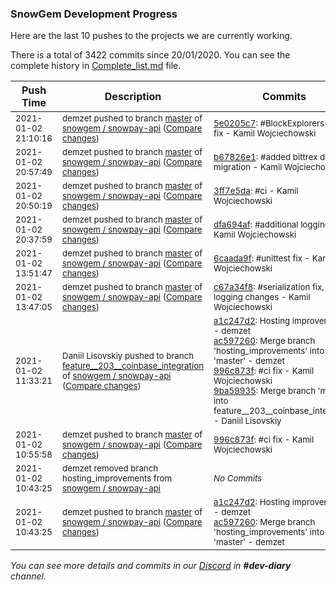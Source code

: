 
### SnowGem Development Progress

Here are the last 10 pushes to the projects we are currently working.

There is a total of 3422 commits since 20/01/2020. You can see the complete history in
 [Complete_list.md](Complete_list.md) file.

| Push Time | Description | Commits |
| --- | --- | --- |
| <sub>2021-01-02 21:10:16</sub> | <sub>demzet pushed to branch [master](https://gitlab.com/snowgem/snowpay-api/commits/master) of [snowgem / snowpay\-api](https://gitlab.com/snowgem/snowpay-api) ([Compare changes](https://gitlab.com/snowgem/snowpay-api/compare/b67826e12cbad0406dbdeb47fb35ab29919d236f...5e0205c74dce50521b5f04c2702f6ebbcc54cec4))</sub> | <sub>[5e0205c7](https://gitlab.com/snowgem/snowpay-api/-/commit/5e0205c74dce50521b5f04c2702f6ebbcc54cec4): #BlockExplorers path fix - Kamil Wojciechowski</sub> |
| <sub>2021-01-02 20:57:49</sub> | <sub>demzet pushed to branch [master](https://gitlab.com/snowgem/snowpay-api/commits/master) of [snowgem / snowpay\-api](https://gitlab.com/snowgem/snowpay-api) ([Compare changes](https://gitlab.com/snowgem/snowpay-api/compare/3ff7e5da8cd03f38eeebd42b56e76e3ff119e25d...b67826e12cbad0406dbdeb47fb35ab29919d236f))</sub> | <sub>[b67826e1](https://gitlab.com/snowgem/snowpay-api/-/commit/b67826e12cbad0406dbdeb47fb35ab29919d236f): #added bittrex db migration - Kamil Wojciechowski</sub> |
| <sub>2021-01-02 20:50:19</sub> | <sub>demzet pushed to branch [master](https://gitlab.com/snowgem/snowpay-api/commits/master) of [snowgem / snowpay\-api](https://gitlab.com/snowgem/snowpay-api) ([Compare changes](https://gitlab.com/snowgem/snowpay-api/compare/dfa694af015b0d5ae6d6b8acd369045f8b8ba335...3ff7e5da8cd03f38eeebd42b56e76e3ff119e25d))</sub> | <sub>[3ff7e5da](https://gitlab.com/snowgem/snowpay-api/-/commit/3ff7e5da8cd03f38eeebd42b56e76e3ff119e25d): #ci - Kamil Wojciechowski</sub> |
| <sub>2021-01-02 20:37:59</sub> | <sub>demzet pushed to branch [master](https://gitlab.com/snowgem/snowpay-api/commits/master) of [snowgem / snowpay\-api](https://gitlab.com/snowgem/snowpay-api) ([Compare changes](https://gitlab.com/snowgem/snowpay-api/compare/6caada9f8cb6a36fd3d003566006f96c288aca8e...dfa694af015b0d5ae6d6b8acd369045f8b8ba335))</sub> | <sub>[dfa694af](https://gitlab.com/snowgem/snowpay-api/-/commit/dfa694af015b0d5ae6d6b8acd369045f8b8ba335): #additional logging - Kamil Wojciechowski</sub> |
| <sub>2021-01-02 13:51:47</sub> | <sub>demzet pushed to branch [master](https://gitlab.com/snowgem/snowpay-api/commits/master) of [snowgem / snowpay\-api](https://gitlab.com/snowgem/snowpay-api) ([Compare changes](https://gitlab.com/snowgem/snowpay-api/compare/c67a34f8654f5a1434bd66307aa07a97e8ee7404...6caada9f8cb6a36fd3d003566006f96c288aca8e))</sub> | <sub>[6caada9f](https://gitlab.com/snowgem/snowpay-api/-/commit/6caada9f8cb6a36fd3d003566006f96c288aca8e): #unittest fix - Kamil Wojciechowski</sub> |
| <sub>2021-01-02 13:47:05</sub> | <sub>demzet pushed to branch [master](https://gitlab.com/snowgem/snowpay-api/commits/master) of [snowgem / snowpay\-api](https://gitlab.com/snowgem/snowpay-api) ([Compare changes](https://gitlab.com/snowgem/snowpay-api/compare/996c873fce802f62eb9c8f5f619d09e28adc9ac1...c67a34f8654f5a1434bd66307aa07a97e8ee7404))</sub> | <sub>[c67a34f8](https://gitlab.com/snowgem/snowpay-api/-/commit/c67a34f8654f5a1434bd66307aa07a97e8ee7404): #serialization fix, logging changes - Kamil Wojciechowski</sub> |
| <sub>2021-01-02 11:33:21</sub> | <sub>Daniil Lisovskiy pushed to branch [feature\_\_203\_\_coinbase\_integration](https://gitlab.com/snowgem/snowpay-api/commits/feature__203__coinbase_integration) of [snowgem / snowpay\-api](https://gitlab.com/snowgem/snowpay-api) ([Compare changes](https://gitlab.com/snowgem/snowpay-api/compare/0a66ae4885bcfff268765d4ac67308cc150d1a49...9ba599356ff6c1fd5514ed583f001783c44b4874))</sub> | <sub>[a1c247d2](https://gitlab.com/snowgem/snowpay-api/-/commit/a1c247d2c1c3626e93313cd47810038eeb32fbac): Hosting improvements - demzet<br>[ac597260](https://gitlab.com/snowgem/snowpay-api/-/commit/ac5972606ffedd56794466a7f449169cff362a71): Merge branch 'hosting_improvements' into 'master' - demzet<br>[996c873f](https://gitlab.com/snowgem/snowpay-api/-/commit/996c873fce802f62eb9c8f5f619d09e28adc9ac1): #ci fix - Kamil Wojciechowski<br>[9ba59935](https://gitlab.com/snowgem/snowpay-api/-/commit/9ba599356ff6c1fd5514ed583f001783c44b4874): Merge branch 'master' into feature__203__coinbase_integration - Daniil Lisovskiy</sub> |
| <sub>2021-01-02 10:55:58</sub> | <sub>demzet pushed to branch [master](https://gitlab.com/snowgem/snowpay-api/commits/master) of [snowgem / snowpay\-api](https://gitlab.com/snowgem/snowpay-api) ([Compare changes](https://gitlab.com/snowgem/snowpay-api/compare/ac5972606ffedd56794466a7f449169cff362a71...996c873fce802f62eb9c8f5f619d09e28adc9ac1))</sub> | <sub>[996c873f](https://gitlab.com/snowgem/snowpay-api/-/commit/996c873fce802f62eb9c8f5f619d09e28adc9ac1): #ci fix - Kamil Wojciechowski</sub> |
| <sub>2021-01-02 10:43:25</sub> | <sub>demzet removed branch hosting_improvements from [snowgem / snowpay\-api](https://gitlab.com/snowgem/snowpay-api)</sub> | <sub>_No Commits_</sub> |
| <sub>2021-01-02 10:43:25</sub> | <sub>demzet pushed to branch [master](https://gitlab.com/snowgem/snowpay-api/commits/master) of [snowgem / snowpay\-api](https://gitlab.com/snowgem/snowpay-api) ([Compare changes](https://gitlab.com/snowgem/snowpay-api/compare/ea01cbdcd0faf8732e1f5f980d1654f6531facd8...ac5972606ffedd56794466a7f449169cff362a71))</sub> | <sub>[a1c247d2](https://gitlab.com/snowgem/snowpay-api/-/commit/a1c247d2c1c3626e93313cd47810038eeb32fbac): Hosting improvements - demzet<br>[ac597260](https://gitlab.com/snowgem/snowpay-api/-/commit/ac5972606ffedd56794466a7f449169cff362a71): Merge branch 'hosting_improvements' into 'master' - demzet</sub> |

_You can see more details and commits in our [Discord](https://discord.gg/zumGnbg) in **#dev-diary** channel._
